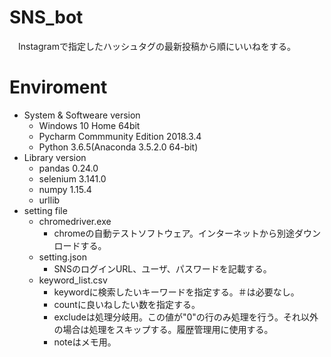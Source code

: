 # SNS_bot
　Instagramで指定したハッシュタグの最新投稿から順にいいねをする。

# Enviroment
 - System & Softweare version
    - Windows 10 Home 64bit
    - Pycharm Commmunity Edition 2018.3.4
    - Python 3.6.5(Anaconda 3.5.2.0 64-bit)
 - Library version
    - pandas 0.24.0
    - selenium 3.141.0
    - numpy 1.15.4
    - urllib 
 - setting file
    - chromedriver.exe
      - chromeの自動テストソフトウェア。インターネットから別途ダウンロードする。
    - setting.json
      - SNSのログインURL、ユーザ、パスワードを記載する。
    - keyword_list.csv
      - keywordに検索したいキーワードを指定する。＃は必要なし。
      - countに良いねしたい数を指定する。
      - excludeは処理分岐用。この値が"0"の行のみ処理を行う。それ以外の場合は処理をスキップする。履歴管理用に使用する。
      - noteはメモ用。
